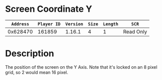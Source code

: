 # Screen Coordinate Y

| `Address` | `Player ID` | `Version` | `Size` | `Length` | `SCR` |
| ---------- | ----------- | --------- | ------ | -------- | ---- |
| 0x628470 | 161859 | 1.16.1 | 4 | 1 | Read Only |

# Description

The position of the screen on the Y Axis. Note that it's locked on an 8 pixel grid, so 2 would mean 16 pixel.